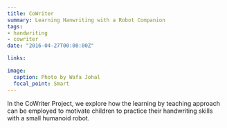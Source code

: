 ```yaml
---
title: CoWriter
summary: Learning Hanwriting with a Robot Companion
tags:
- handwriting
- cowriter
date: "2016-04-27T00:00:00Z"

links:

image:
  caption: Photo by Wafa Johal
  focal_point: Smart
---
```


In the CoWriter Project, we explore how the learning by teaching approach can be employed to motivate children to practice their handwriting skills with a small humanoid robot.
